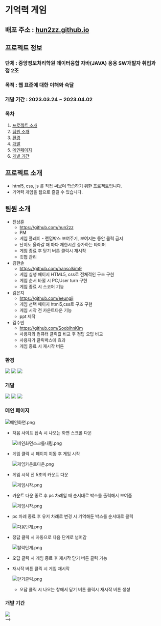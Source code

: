 # 기억력 게임

## 배포 주소 : [hun2zz.github.io](https://hun2zz.github.io)

## 프로젝트 정보

### 단체 : 중앙정보처리학원 데이터융합 자바(JAVA) 응용 SW개발자 취업과정 2조

### 목적 : 웹 표준에 대한 이해와 숙달

### 개발 기간 : 2023.03.24 ~ 2023.04.02

### 목차

1. [프로젝트 소개](#프로젝트-소개)
2. [팀원 소개](#팀원-소개)
3. [환경](#환경)
4. [개발](#개발)
5. [메인페이지](#메인-페이지)
6. [개발 기간](#💡-버전-정보)

## 프로젝트 소개

- html5, css, js 를 직접 써보며 학습하기 위한 프로젝트입니다.
- 기억력 게임을 웹으로 즐길 수 있습니다.

## 팀원 소개

- 진상훈
  - https://github.com/hun2zz
  - PM
  - 게임 플레이 - 랜덤박스 보여주기, 보여지는 동안 클릭 금지
  - 난이도 올라갈 때 마다 제한시간 증가하는 타이머
  - 게임 종료 후 닫기 버튼 클릭시 재시작
  - 깃헙 관리
- 김한솔
  - https://github.com/hansolkim9
  - 게임 실행 페이지 HTML5, css로 전체적인 구조 구현
  - 게임 순서 바뀔 시 PC,User turn 구현
  - 게임 종료 시 스코어 기능
- 김은지
  - https://github.com/eeungji
  - 게임 선택 페이지 html5,css로 구조 구현
  - 게임 시작 전 카운트다운 기능
  - ppt 제작
- 김수빈
  - https://github.com/SoobihnKim
  - 사용자와 컴퓨터 클릭값 비교 후 정답 오답 비교
  - 사용자가 클릭박스에 효과
  - 게임 종료 시 재시작 버튼

### 환경

<div>
<img src="https://img.shields.io/badge/visual studio code-007ACC?style=for-the-badge&logo=visualstudiocode&logoColor=white">
<img src="https://img.shields.io/badge/git-F05032?style=for-the-badge&logo=git&logoColor=white">
<img src="https://img.shields.io/badge/github-181717?style=for-the-badge&logo=github&logoColor=white">
</div>

### 개발

<div>
<img src="https://img.shields.io/badge/html5-E34F26?style=for-the-badge&logo=html5&logoColor=white">
<img src="https://img.shields.io/badge/css3-1572B6?style=for-the-badge&logo=css3&logoColor=white">
<img src="https://img.shields.io/badge/javascript-F7DF1E?style=for-the-badge&logo=javascript&logoColor=white">
</div>

### 메인 페이지

![메인화면.png](./CSS/img/readme1.png)

- 처음 사이트 접속 시 나오는 화면 스크롤 다운

  ![메인화면스크롤내림.png](./CSS/img/raedmescrolldown.png)

- 게임 클릭 시 페이지 이동 후 게임 시작

  ![게임카운트다운.png](./CSS/img/readmestart.png)

- 게임 시작 전 5초의 카운트 다운

  ![게임시작.png](./CSS/img/readmepcturn.png)

- 카운트 다운 종료 후 pc 차례일 때 순서대로 박스를 출력해서 보여줌

  ![게임시작.png](./CSS/img/readmeuserturn.png)

- pc 차례 종료 후 유저 차례로 변경 시 기억해둔 박스를 순서대로 클릭

  ![다음단계.png](./CSS/img/readmenextstage.png)

- 정답 클릭 시 자동으로 다음 단계로 넘어감

  ![탈락단계.png](./CSS/img/readmerestart.png)

- 오답 클릭 시 게임 종료 후 재시작 닫기 버튼 클릭 가능
- 재시작 버튼 클릭 시 게임 재시작

  ![닫기클릭.png](./CSS/img/readmeclosebutton.png)

  - 오답 클릭 시 나오는 창에서 닫기 버튼 클릭시 재시작 버튼 생성

### 개발 기간

<div>
<img src="./CSS/img/readmeproject.png">

</div>

<!-- # 기억력 게임
<!--
3조 : [김수빈,진상훈,김은지,김한솔]

## 게임 규칙 📌

---

> 1.  상단 부분 순서가 나오는 부분이 PC일 때, Pc의 출력순서를 기억한다.
>
> 2.  상단 부분이 플레이어로 바뀌면 PC의 출력 순서대로 클릭한다.
>
> 3.  단계를 클리어시마다 PC의 출력 순서가 1개씩 늘어난다.
>
> 4.  순서가 틀릴 시 게임 종료

## 게임판 사이즈 📌

---

> 1.  3 \* 3 사이즈로 시작된다. --> -->
